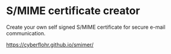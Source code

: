 # S/MIME certificate creator

Create your own self signed S/MIME certificate for secure e-mail communication.

https://cyberflohr.github.io/smimer/
